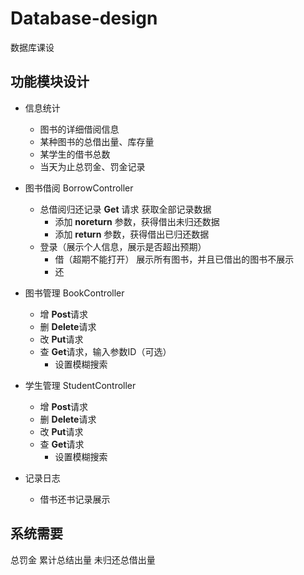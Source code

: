 # Database-design
数据库课设

## 功能模块设计
* 信息统计
    * 图书的详细借阅信息
    * 某种图书的总借出量、库存量
    * 某学生的借书总数
    * 当天为止总罚金、罚金记录
* 图书借阅
BorrowController

  * 总借阅归还记录
    **Get** 请求 获取全部记录数据
    * 添加 **noreturn** 参数，获得借出未归还数据
    * 添加 **return** 参数，获得借出已归还数据
  * 登录（展示个人信息，展示是否超出预期）
      * 借（超期不能打开）
    展示所有图书，并且已借出的图书不展示
      * 还
* 图书管理
 BookController
  * 增
  **Post**请求
  * 删
  **Delete**请求
  * 改
  **Put**请求
  * 查
  **Get**请求，输入参数ID（可选）
    * 设置模糊搜索
* 学生管理 StudentController
  * 增 **Post**请求
  * 删 **Delete**请求
  * 改 **Put**请求
  * 查 **Get**请求
    * 设置模糊搜索
  
* 记录日志
  * 借书还书记录展示
## 系统需要
  总罚金
  累计总结出量
  未归还总借出量

